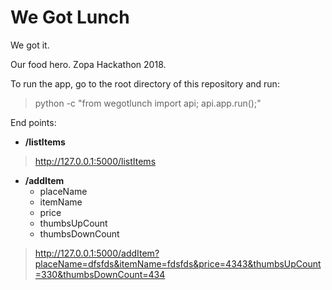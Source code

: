 # We Got Lunch

We got it.

Our food hero. Zopa Hackathon 2018.

To run the app, go to the root directory of this repository and run:

> python -c "from wegotlunch import api; api.app.run();"

End points:

  * **/listItems**

> http://127.0.0.1:5000/listItems

  * **/addItem**
      * placeName
      * itemName
      * price
      * thumbsUpCount
      * thumbsDownCount
      
> http://127.0.0.1:5000/addItem?placeName=dfsfds&itemName=fdsfds&price=4343&thumbsUpCount=330&thumbsDownCount=434

